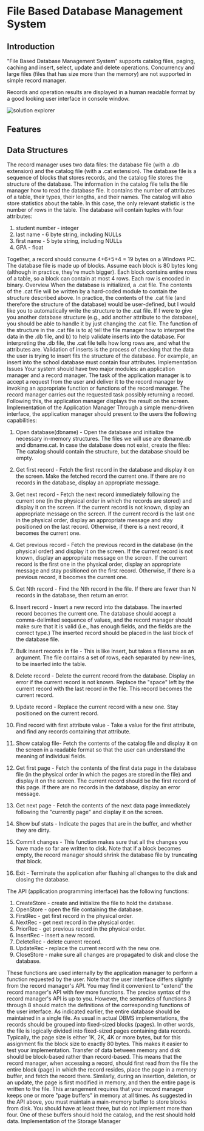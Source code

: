 File Based Database Management System
===========================

Introduction
------------
"File Based Database Management System" supports catalog
files, paging, caching and insert, select, update and delete operations.
Concurrency and large files (files that has size more than the memory) are not supported in simple
record manager.

Records and operation results are displayed in a human readable format by a good looking user
interface in console window.

![solution explorer](http://gitscc.codeplex.com/Project/Download/FileDownload.aspx?DownloadId=123874)

Features
--------

Data Structures
--------
The record manager uses two data files: the database file (with a .db extension) and the catalog file (with a .cat extension). The database file is a sequence of blocks that stores records, and the catalog file stores the structure of the database.
The information in the catalog file tells the file manager how to read the database file. It contains the number of attributes of a table, their types, their lengths, and their names. The catalog will also store statistics about the table. In this case, the only relevant statistic is the number of rows in the table.
The database will contain tuples with four attributes:

1.  student number - integer
2.	last name - 6 byte string, including NULLs
3.	first name - 5 byte string, including NULLs
4.	GPA - float

Together, a record should consume 4+6+5+4 = 19 bytes on a Windows PC.
The database file is made up of blocks. Assume each block is 80 bytes long (although in practice, they're much bigger). Each block contains entire rows of a table, so a block can contain at most 4 rows. Each row is encoded in binary.
Overview
When the database is initialized, a .cat file. The contents of the .cat file will be written by a hard-coded module to contain the structure described above. In practice, the contents of the .cat file (and therefore the structure of the database) would be user-defined, but I would like you to automatically write the structure to the .cat file. If I were to give you another database structure (e.g., add another attribute to the database), you should be able to handle it by just changing the .cat file.
The function of the structure in the .cat file is to a) tell the file manager how to interpret the data in the .db file, and b) to help validate inserts into the database. For interpreting the .db file, the .cat file tells how long rows are, and what the attributes are. Validation of inserts is the process of checking that the data the user is trying to insert fits the structure of the database. For example, an insert into the school database must contain four attributes.
Implementation Issues
Your system should have two major modules: an application manager and a record manager. The task of the application manager is to accept a request from the user and deliver it to the record manager by invoking an appropriate function or functions of the record manager. The record manager carries out the requested task possibly returning a record. Following this, the application manager displays the result on the screen.
Implementation of the Application Manager
Through a simple menu-driven interface, the application manager should present to the users the following capabilities:

1. Open database(dbname) - Open the database and initialize the necessary in-memory structures. The files we will use are dbname.db and dbname.cat. In case the database does not exist, create the files: The catalog should contain the structure, but the database should be empty. 

2. Get first record - Fetch the first record in the database and display it on the screen. Make the fetched record the current one. If there are no records in the database, display an appropriate message.

3. Get next record - Fetch the next record immediately following the current one (in the physical order in which the records are stored) and display it on the screen. If the current record is not known, display an appropriate message on the screen. If the current record is the last one in the physical order, display an appropriate message and stay positioned on the last record. Otherwise, if there is a next record, it becomes the current one. 

4. Get previous record - Fetch the previous record in the database (in the physical order) and display it on the screen. If the current record is not known, display an appropriate message on the screen. If the current record is the first one in the physical order, display an appropriate message and stay positioned on the first record. Otherwise, if there is a previous record, it becomes the current one. 

5. Get Nth record - Find the Nth record in the file. If there are fewer than N records in the database, then return an error.

6. Insert record - Insert a new record into the database. The inserted record becomes the current one. The database should accept a comma-delimited sequence of values, and the record manager should make sure that it is valid (i.e., has enough fields, and the fields are the correct type.) The inserted record should be placed in the last block of the database file.

7. Bulk insert records in file - This is like Insert, but takes a filename as an argument. The file contains a set of rows, each separated by new-lines, to be inserted into the table.

8. Delete record - Delete the current record from the database. Display an error if the current record is not known. Replace the "space" left by the current record with the last record in the file. This record becomes the current record.

9. Update record - Replace the current record with a new one. Stay positioned on the current record. 

10. Find record with first attribute value - Take a value for the first attribute, and find any records containing that attribute.

11. Show catalog file- Fetch the contents of the catalog file and display it on the screen in a readable format so that the user can understand the meaning of individual fields.

12. Get first page - Fetch the contents of the first data page in the database file (in the physical order in which the pages are stored in the file) and display it on the screen. The current record should be the first record of this page. If there are no records in the database, display an error message.

13. Get next page - Fetch the contents of the next data page immediately following the "currently page" and display it on the screen.

14. Show buf stats - Indicate the pages that are in the buffer, and whether they are dirty.

15. Commit changes - This function makes sure that all the changes you have made so far are written to disk. Note that if a block becomes empty, the record manager should shrink the database file by truncating that block.

16. Exit - Terminate the application after flushing all changes to the disk and closing the database.


The API (application programming interface) has the following functions:

1. CreateStore - create and initialize the file to hold the database. 
2. OpenStore - open the file containing the database. 
3. FirstRec - get first record in the physical order. 
4. NextRec - get next record in the physical order. 
5. PriorRec - get previous record in the physical order. 
6. InsertRec - insert a new record. 
7. DeleteRec - delete current record. 
8. UpdateRec - replace the current record with the new one. 
9. CloseStore - make sure all changes are propagated to disk and close the database.

These functions are used internally by the application manager to perform a function requested by the user. Note that the user interface differs slightly from the record manager's API. You may find it convenient to "extend" the record manager's API with few more functions. The precise syntax of the record manager's API is up to you. However, the semantics of functions 3 through 8 should match the definitions of the corresponding functions of the user interface.
As indicated earlier, the entire database should be maintained in a single file. As usual in actual DBMS implementations, the records should be grouped into fixed-sized blocks (pages). In other words, the file is logically divided into fixed-sized pages containing data records. Typically, the page size is either 1K, 2K, 4K or more bytes, but for this assignment fix the block size to exactly 80 bytes. This makes it easier to test your implementation.
Transfer of data between memory and disk should be block-based rather than record-based. This means that the record manager, when accessing a record, should first read from the file the entire block (page) in which the record resides, place the page in a memory buffer, and fetch the record there. Similarly, during an insertion, deletion, or an update, the page is first modified in memory, and then the entire page is written to the file. This arrangement requires that your record manager keeps one or more "page buffers" in memory at all times.
As suggested in the API above, you must maintain a main-memory buffer to store blocks from disk. You should have at least three, but do not implement more than four. One of these buffers should hold the catalog, and the rest should hold data.
Implementation of the Storage Manager

